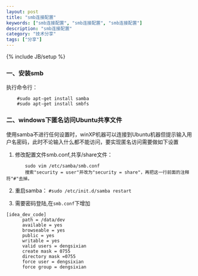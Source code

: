 ```yaml
---
layout: post
title: "smb连接配置"
keywords: ["smb连接配置", "smb连接配置", "smb连接配置"]
description: "smb连接配置"
category: "技术分享"
tags: ["分享"]
---
```

{% include JB/setup %}

### 一、安装smb

执行命令行：

```
    #sudo apt-get install samba
    #sudo apt-get install smbfs
```

### 二、windows下匿名访问Ubuntu共享文件

使用samba不进行任何设置时，winXP机器可以连接到Ubuntu机器但提示输入用户名密码，此时不论输入什么都不能访问，要实现匿名访问需要做如下设置

1. 修改配置文件smb.conf,共享/share文件：
    
```
       sudo vim /etc/samba/smb.conf
       搜索"security = user"并改为"security = share"，再把这一行前面的注释符"#"去掉。
```
       

2. 重启samba：
`#sudo /etc/init.d/samba restart`
    

3. 需要密码登陆,在`smb.conf`下增加
    
```
[idea_dev_code]
      path = /data/dev
      available = yes
      browseable = yes
      public = yes
      writable = yes
      valid users = dengsixian
      create mask = 0755
      directory mask =0755
      force user = dengsixian
      force group = dengsixian
```